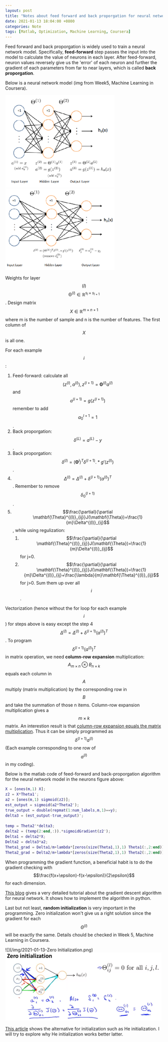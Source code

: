 ```yaml
---
layout: post
title: "Notes about feed forward and back proporgation for neural network"
date: 2021-01-13 18:04:00 +0800
categories: Note
tags: [Matlab, Optimization, Machine Learning, Coursera]
---
```


Feed forward and back proporgation is widely used to train a neural network model. Specifically, **feed-forward** step passes the input into the model to calculate the value of neurons in each layer. After feed-forward, neuron values reversely give us the 'error' of each neuron and further the gradient of each parameters from far to near layers, which is called **back proporgation**.

Below is a neural network model (img from Week5, Machine Learning in Coursera). 

<img src="/img/2021-01-13-neural network model.png" width="350">
<img src="/img/2021-01-13-Backproporgation.png" width="350">

Weights for layer $$(l)$$ $$\mathbb{\Theta}^{(l)} \in \mathbb{R}^{s_l\times s_{l+1}}$$. Design matrix $$X \in \mathbb{R}^{m\times n+1}$$ where m is the number of sample and n is the number of features. The first column of $$X$$ is all one. 

For each example $$i$$:
1. Feed-forward: calculate all $$(z^{(l)},a^{(l)}), z^{(l+1)}=\mathbf{\Theta}^{(l)}a^{(l)}$$ and $$a^{(l+1)}=g(z^{(l+1)})$$ remember to add $$a_0^{l+1}=1$$.
1. Back proporgation: $$\delta^{(L)}=a^{(L)}-y$$.
1. Back proporgation: $$\delta^{(l)}=(\mathbf{\Theta}^{l})^T\delta^{(l+1)}.*g'(z^{(l)})$$.
1. $$\Delta^{(l)}=\Delta^{(l)}+\delta^{(l+1)}(a^{(l)})^T$$. Remember to remove $$\delta_0^{(l+1)}$$.
1. $$\frac{\partial}{\partial \mathbf{\Theta}^{(l)}_{ij}}J(\mathbf{\Theta})=\frac{1}{m}\Delta^{(l)}_{ij}$$, while using regulization:
   1. $$\frac{\partial}{\partial \mathbf{\Theta}^{(l)}_{ij}}J(\mathbf{\Theta})=\frac{1}{m}\Delta^{(l)}_{ij}$$ for j=0.
   1. $$\frac{\partial}{\partial \mathbf{\Theta}^{(l)}_{ij}}J(\mathbf{\Theta})=\frac{1}{m}\Delta^{(l)}_{ij}+\frac{\lambda}{m}\mathbf{\Theta}^{(l)}_{ij}$$ for j>0.
Sum them up over all $$i$$.

Vectorization (hence without the for loop for each example $$i$$) for steps above is easy except the step 4 $$\Delta^{(l)}=\Delta^{(l)}+\delta^{(l+1)}(a^{(l)})^T$$. To program $$\delta^{(l+1)}(a^{(l)})^T$$ in matrix operation, we need **column-row expansion** multiplication: $$A_{m\times n}\otimes B_{n \times k}$$ equals each column in $$A$$  multiply (matrix multiplication) by the corresponding row in $$B$$ and take the summation of those n items. Column-row expansion multiplication gives a $$m\times k$$ matrix. An interestion result is that [column-row expansion equals the matrix multiplication](https://math.stackexchange.com/questions/1819403/proving-the-column-row-expansion-of-two-matrices-a-and-b-is-equal-to-the-pro). Thus it can be simply programmed as $$\delta^{(l+1)}a^{(l)}$$ (Each example corresponding to one row of $$a^{(l)}$$ in my coding).

Below is the matlab code of feed-forward and back-proporgation algorithm for the neural network model in the neurons figure above:

```matlab
X = [ones(m,1) X];
z2 = X*Theta1';
a2 = [ones(m,1) sigmoid(z2)];
est_output = sigmoid(a2*Theta2');
true_output = double(repmat(1:num_labels,m,1)==y);
delta3 = (est_output-true_output)';

temp = Theta2'*delta3;
delta2 = (temp(2:end,:)).*sigmoidGradient(z2');
Delta1 = delta2*X;
Delta2 = delta3*a2;
Theta1_grad = Delta1/m+lambda*[zeros(size(Theta1,1),1) Theta1(:,2:end)]/m;
Theta2_grad = Delta2/m+lambda*[zeros(size(Theta2,1),1) Theta2(:,2:end)]/m;
```
When programming the gradient function, a beneficial habit is to do the gradient checking with $$\frac{f(x+\epsilon)-f(x-\epsilon)}{2\epsilon}$$ for each dimension.

[This blog](https://adventuresinmachinelearning.com/neural-networks-tutorial/) gives a very detailed tutorial about the gradient descent algorithm for neural network. It shows how to implement the algorithm in python.

Last but not least, **random initialization** is very important in the programming. Zero initialization won't give us a right solution since the gradient for each $$\Theta^{(l)}$$ will be exactly the same. Details chould be checked in Week 5, Machine Learning in Coursera.

![](/img/2021-01-13-Zero Initialization.png)
<img src="/img/2021-01-13-Zero Initialization.png" width="500">

[This article](https://medium.com/@safrin1128/weight-initialization-in-neural-network-inspired-by-andrew-ng-e0066dc4a566#:~:text=Zero%20initialization%3A&text=If%20all%20the%20weights%20are,will%20produce%20a%20poor%20result.) shows the alternative for initialization such as He initialization. I will try to explore why He initialization works better latter.

<script src="https://cdn.mathjax.org/mathjax/latest/MathJax.js?config=TeX-AMS-MML_HTMLorMML" type="text/javascript"></script>
